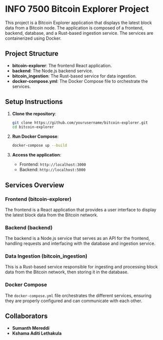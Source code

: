 # INFO 7500 Bitcoin Explorer Project

This project is a Bitcoin Explorer application that displays the latest block data from a Bitcoin node. The application is composed of a frontend, backend, database, and a Rust-based ingestion service. The services are containerized using Docker.

## Project Structure

- **bitcoin-explorer**: The frontend React application.
- **backend**: The Node.js backend service.
- **bitcoin_ingestion**: The Rust-based service for data ingestion.
- **docker-compose.yml**: The Docker Compose file to orchestrate the services.

## Setup Instructions

1. **Clone the repository**:
    ```bash
    git clone https://github.com/yourusername/bitcoin-explorer.git
    cd bitcoin-explorer
    ```

2. **Run Docker Compose**:
    ```bash
    docker-compose up --build
    ```

3. **Access the application**:
    - Frontend: `http://localhost:3000`
    - Backend: `http://localhost:5000`

## Services Overview

### Frontend (bitcoin-explorer)

The frontend is a React application that provides a user interface to display the latest block data from the Bitcoin network.

### Backend (backend)

The backend is a Node.js service that serves as an API for the frontend, handling requests and interfacing with the database and ingestion service.

### Data Ingestion (bitcoin_ingestion)

This is a Rust-based service responsible for ingesting and processing block data from the Bitcoin network, then storing it in the database.

### Docker Compose

The `docker-compose.yml` file orchestrates the different services, ensuring they are properly configured and can communicate with each other.

## Collaborators

- **Sumanth Mereddi**
- **Kshama Aditi Lethakula**
































